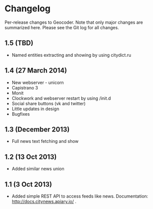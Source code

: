 Changelog
=========

Per-release changes to Geocoder. Note that only major changes are summarized here. Please see the Git log for all changes.

1.5 (TBD)
-------------------

* Named entities extracting and showing by using citydict.ru

1.4 (27 March 2014)
-------------------

* New webserver - unicorn
* Capistrano 3
* Monit
* Clockwork and webserver restart by using /init.d
* Social share buttons (vk and twitter)
* Little updates in design
* Bugfixes

1.3 (December 2013)
-------------------

* Full news text fetching and show


1.2 (13 Oct 2013)
-------------------

* Added similar news union


1.1 (3 Oct 2013)
-------------------

* Added simple REST API to access feeds like news. Documentation: http://docs.citynews.apiary.io/ .
